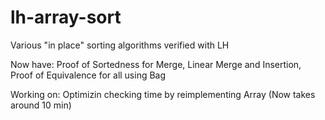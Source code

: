 # lh-array-sort
Various "in place" sorting algorithms verified with LH

Now have: Proof of Sortedness for Merge, Linear Merge and Insertion, Proof of Equivalence for all using Bag

Working on: Optimizin checking time by reimplementing Array (Now takes around 10 min)

